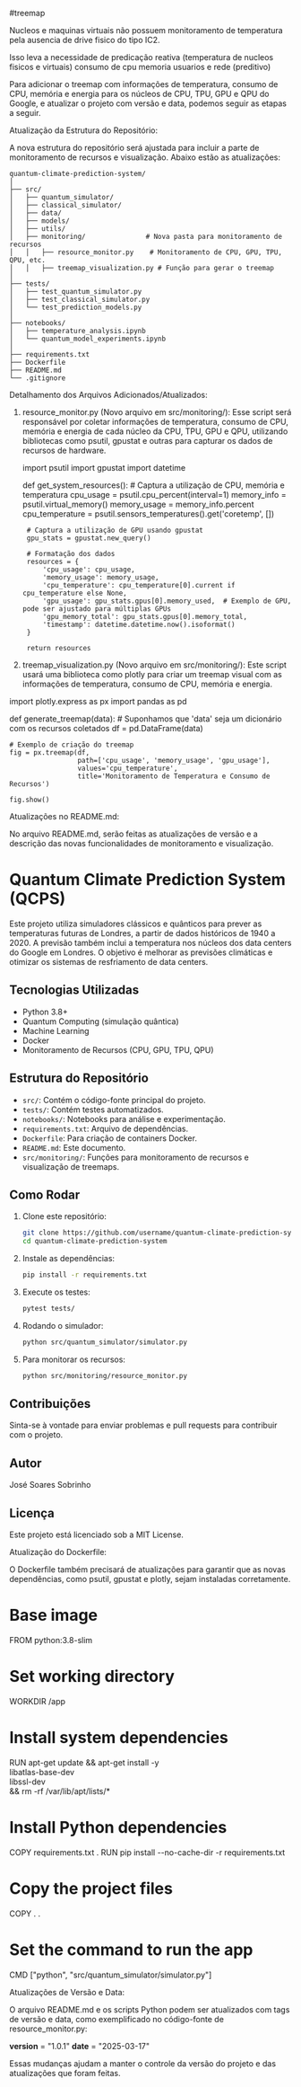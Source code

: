 #treemap

Nucleos e maquinas virtuais não possuem monitoramento de temperatura pela ausencia de drive fisico do tipo IC2.

Isso leva a necessidade de predicação reativa (temperatura de nucleos fisicos e virtuais) consumo de cpu memoria usuarios e rede (preditivo)

Para adicionar o treemap com informações de temperatura, consumo de CPU, memória e energia para os núcleos de CPU, TPU, GPU e QPU do Google, e atualizar o projeto com versão e data, podemos seguir as etapas a seguir.

Atualização da Estrutura do Repositório:

A nova estrutura do repositório será ajustada para incluir a parte de monitoramento de recursos e visualização. Abaixo estão as atualizações:

    quantum-climate-prediction-system/
    │
    ├── src/
    │   ├── quantum_simulator/
    │   ├── classical_simulator/
    │   ├── data/
    │   ├── models/
    │   ├── utils/
    │   ├── monitoring/               # Nova pasta para monitoramento de recursos
    │   │   ├── resource_monitor.py    # Monitoramento de CPU, GPU, TPU, QPU, etc.
    │   │   ├── treemap_visualization.py # Função para gerar o treemap
    │
    ├── tests/
    │   ├── test_quantum_simulator.py
    │   ├── test_classical_simulator.py
    │   └── test_prediction_models.py
    │
    ├── notebooks/
    │   ├── temperature_analysis.ipynb
    │   └── quantum_model_experiments.ipynb
    │
    ├── requirements.txt
    ├── Dockerfile
    ├── README.md
    └── .gitignore

Detalhamento dos Arquivos Adicionados/Atualizados:

1. resource_monitor.py (Novo arquivo em src/monitoring/): Esse script será responsável por coletar informações de temperatura, consumo de CPU, memória e energia de cada núcleo da CPU, TPU, GPU e QPU, utilizando bibliotecas como psutil, gpustat e outras para capturar os dados de recursos de hardware.
    
    
    
    import psutil
    import gpustat
    import datetime
    
    def get_system_resources():
        # Captura a utilização de CPU, memória e temperatura
        cpu_usage = psutil.cpu_percent(interval=1)
        memory_info = psutil.virtual_memory()
        memory_usage = memory_info.percent
        cpu_temperature = psutil.sensors_temperatures().get('coretemp', [])
    
        # Captura a utilização de GPU usando gpustat
        gpu_stats = gpustat.new_query()
    
        # Formatação dos dados
        resources = {
            'cpu_usage': cpu_usage,
            'memory_usage': memory_usage,
            'cpu_temperature': cpu_temperature[0].current if cpu_temperature else None,
            'gpu_usage': gpu_stats.gpus[0].memory_used,  # Exemplo de GPU, pode ser ajustado para múltiplas GPUs
            'gpu_memory_total': gpu_stats.gpus[0].memory_total,
            'timestamp': datetime.datetime.now().isoformat()
        }
    
        return resources

2. treemap_visualization.py (Novo arquivo em src/monitoring/): Este script usará uma biblioteca como plotly para criar um treemap visual com as informações de temperatura, consumo de CPU, memória e energia.



import plotly.express as px
import pandas as pd

def generate_treemap(data):
    # Suponhamos que 'data' seja um dicionário com os recursos coletados
    df = pd.DataFrame(data)
    
    # Exemplo de criação do treemap
    fig = px.treemap(df, 
                     path=['cpu_usage', 'memory_usage', 'gpu_usage'], 
                     values='cpu_temperature', 
                     title='Monitoramento de Temperatura e Consumo de Recursos')
    
    fig.show()

Atualizações no README.md:

No arquivo README.md, serão feitas as atualizações de versão e a descrição das novas funcionalidades de monitoramento e visualização.

# Quantum Climate Prediction System (QCPS)

Este projeto utiliza simuladores clássicos e quânticos para prever as temperaturas futuras de Londres, a partir de dados históricos de 1940 a 2020. A previsão também inclui a temperatura nos núcleos dos data centers do Google em Londres. O objetivo é melhorar as previsões climáticas e otimizar os sistemas de resfriamento de data centers.

## Tecnologias Utilizadas
- Python 3.8+
- Quantum Computing (simulação quântica)
- Machine Learning
- Docker
- Monitoramento de Recursos (CPU, GPU, TPU, QPU)

## Estrutura do Repositório
- `src/`: Contém o código-fonte principal do projeto.
- `tests/`: Contém testes automatizados.
- `notebooks/`: Notebooks para análise e experimentação.
- `requirements.txt`: Arquivo de dependências.
- `Dockerfile`: Para criação de containers Docker.
- `README.md`: Este documento.
- `src/monitoring/`: Funções para monitoramento de recursos e visualização de treemaps.

## Como Rodar
1. Clone este repositório:
    ```bash
    git clone https://github.com/username/quantum-climate-prediction-system.git
    cd quantum-climate-prediction-system
    ```
2. Instale as dependências:
    ```bash
    pip install -r requirements.txt
    ```

3. Execute os testes:
    ```bash
    pytest tests/
    ```

4. Rodando o simulador:
    ```bash
    python src/quantum_simulator/simulator.py
    ```

5. Para monitorar os recursos:
    ```bash
    python src/monitoring/resource_monitor.py
    ```

## Contribuições

Sinta-se à vontade para enviar problemas e pull requests para contribuir com o projeto.

## Autor
José Soares Sobrinho

## Licença
Este projeto está licenciado sob a MIT License.

Atualização do Dockerfile:

O Dockerfile também precisará de atualizações para garantir que as novas dependências, como psutil, gpustat e plotly, sejam instaladas corretamente.

# Base image
FROM python:3.8-slim

# Set working directory
WORKDIR /app

# Install system dependencies
RUN apt-get update && apt-get install -y \
    libatlas-base-dev \
    libssl-dev \
    && rm -rf /var/lib/apt/lists/*

# Install Python dependencies
COPY requirements.txt .
RUN pip install --no-cache-dir -r requirements.txt

# Copy the project files
COPY . .

# Set the command to run the app
CMD ["python", "src/quantum_simulator/simulator.py"]

Atualizações de Versão e Data:

O arquivo README.md e os scripts Python podem ser atualizados com tags de versão e data, como exemplificado no código-fonte de resource_monitor.py:

__version__ = "1.0.1"
__date__ = "2025-03-17"

Essas mudanças ajudam a manter o controle da versão do projeto e das atualizações que foram feitas.

